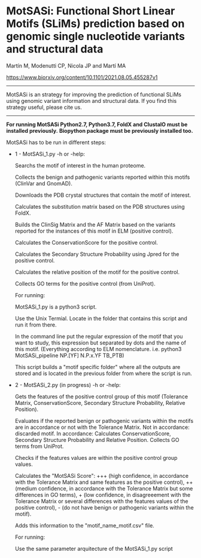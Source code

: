 
# MotSASi: Functional Short Linear Motifs (SLiMs) prediction based on genomic single nucleotide variants and structural data

Martín M, Modenutti CP, Nicola JP and Martí MA

https://www.biorxiv.org/content/10.1101/2021.08.05.455287v1

----

MotSASi is an strategy for improving the prediction of functional SLiMs using genomic variant information and structural data.
If you find this strategy useful, please cite us.

----

**For running MotSASi Python2.7, Python3.7, FoldX and ClustalO must be installed previously.**
**Biopython package must be previously installed too.**

MotSASi has to be run in different steps:

* 1 - MotSASi_1.py 
    -h or -help:
    
    Searchs the motif of interest in the human proteome. 
    
    Collects the benign and pathogenic variants reported within this motifs (ClinVar and GnomAD).
    
    Downloads the PDB crystal structures that contain the motif of interest.
    
    Calculates the substitution matrix based on the PDB structures using FoldX.
    
    Builds the ClinSig Matrix and the AF Matrix based on the variants reported for the instances of this motif in ELM (positive control).
    
    Calculates the ConservationScore for the positive control.
    
    Calculates the Secondary Structure Probability  using Jpred for the positive control.
    
    Calculates the relative position of the motif for the positive control.
    
    Collects GO terms for the positive control (from UniProt).
      
    For running: 
    
    MotSASi_1.py is a python3 script.
    
    Use the Unix Termial. Locate in the folder that contains this script and run it from there.
    
    In the command line put the regular expression of the motif that you want to study, this expression but separated by dots and the name of this motif.
    (Everything according to ELM nomenclature. i.e. python3 MotSASi_pipeline NP.[YF] N.P.x.YF TB_PTB)
    
    This script builds a "motif specific folder" where all the outputs are stored and is located in the previous folder from where the script is run.

* 2 - MotSASi_2.py (in progress)
    -h or -help:
      
     Gets the features of the positive control group of this motif (Tolerance Matrix, ConservationScore, Secondary Structure Probability, Relative Position).
      
     Evaluates if the reported benign or pathogenic variants within the motifs are in accordance or not with the Tolerance Matrix. 
     Not in accordance: discarded motif.
     In accordance: Calculates ConservationScore, Secondary Structure Probability and Relative Position. Collects GO terms from UniProt. 
     
     Checks if the features values are within the positive control group values.
     
     Calculates the "MotSASi Score": +++ (high confidence, in accordance with the Tolerance Matrix and same features as the positive control), ++ (medium confidence, in accordance with the Tolerance Matrix but some differences in GO terms), + (low confidence, in disagreeement with the Tolerance Matrix or several differences with the features values of the positive control), - (do not have benign or pathogenic variants within the motif).
     
     Adds this information to the "motif_name_motif.csv" file.
      
     For running:
     
     Use the same parameter arquitecture of the MotSASi_1.py script
      
      
      
    
    
